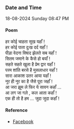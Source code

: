 ### Date and Time

18-08-2024 Sunday 08:47 PM

#### Poem

हर कोई चाहता सुख यहाँ ! <br />
हर कोई पाता दुःख दर्द यहाँ ! <br />
पीड़ा वेदना विषाद झेलते सब यहाँ ! <br />
सितम जमाने के कैसे हो बयाँ ! <br />
सहते सहते खुला है प्रेम द्वार यहाँ ! <br />
परम शांति बरसे है मुसलाधार यहाँ ! <br />
सारा आकाश उतर आया यहाँ ! <br />
नूर ही नूर का है जैसे पूरा जहाँ ! <br />
आ जरा झूम ले फिर ये सावन कहाँ … <br />
आ लग जा गले , कल आता कहाँ ! <br />
एक ही तो है हम … जुदा जुदा कहाँ !

#### Reference

* [Facebook](https://www.facebook.com/share/v/B6qrhH2wL5hAnXAX/?mibextid=xfxF2i)

